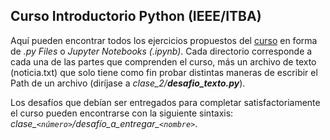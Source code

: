 ## Curso Introductorio Python (IEEE/ITBA)

Aquí pueden encontrar todos los ejercicios propuestos del [curso](https://github.com/IEEESBITBA/Curso-python) en forma de *.py Files* o *Jupyter Notebooks (.ipynb)*. Cada directorio corresponde a cada una de las partes que comprenden el curso, más un archivo de texto (noticia.txt) que solo tiene como fin probar distintas maneras de escribir el Path de un archivo (diríjase a *clase_2/**desafio_texto.py***).

Los desafíos que debían ser entregados para completar satisfactoriamente el curso pueden encontrarse con la siguiente sintaxis: *clase_`<número>`/desafío_a_entregar_`<nombre>`*.
